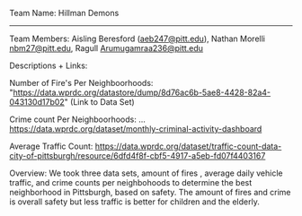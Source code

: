 Team Name: Hillman Demons 
______
Team Members: Aisling Beresford (aeb247@pitt.edu), Nathan Morelli nbm27@pitt.edu, Ragull Arumugamraa236@pitt.edu

Descriptions + Links: 

  Number of Fire's Per Neighboorhoods: "https://data.wprdc.org/datastore/dump/8d76ac6b-5ae8-4428-82a4-043130d17b02" (Link to Data Set) 

  Crime count Per Neighboorhoods: ... https://data.wprdc.org/dataset/monthly-criminal-activity-dashboard
  
  Average Traffic Count: https://data.wprdc.org/dataset/traffic-count-data-city-of-pittsburgh/resource/6dfd4f8f-cbf5-4917-a5eb-fd07f4403167

Overview: We took three data sets, amount of fires , average daily vehicle traffic, and crime counts per neighbohoods to determine the best neighborhood in Pittsburgh, based on safety. The amount of fires and crime is overall safety but less traffic is better for children and the elderly. 
  
    
  
